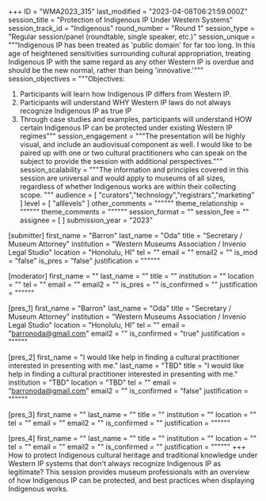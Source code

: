 +++
ID = "WMA2023_315"
last_modified = "2023-04-08T06:21:59.000Z"
session_title = "Protection of Indigenous IP Under Western Systems"
session_track_id = "Indigenous"
round_number = "Round 1"
session_type = "Regular session/panel (roundtable, single speaker, etc.)"
session_unique = """Indigenous IP has been treated as 'public domain' for far too long.  In this age of heightened sensitivities surrounding cultural appropriation, treating Indigenous IP with the same regard as any other Western IP is overdue and should be the new normal, rather than being 'innovative.'"""
session_objectives = """Objectives:
1.  Participants will learn how Indigenous IP differs from Western IP.
2. Participants will understand WHY Western IP laws do not always recognize Indigenous IP as true IP
3. Through case studies and examples, participants will understand HOW certain Indigenous IP can be protected under existing Western IP regimes"""
session_engagement = """The presentation will be highly visual, and include an audiovisual component as well.  I would like to be paired up with one or two cultural practitioners who can speak on the subject to provide the session with additional perspectives."""
session_scalability = """The information and principles covered in this session are universal and would apply to museums of all sizes, regardless of whether Indigenous works are within their collecting scope.
"""
audience = [ "curators","technology","registrars","marketing" ]
level = [ "alllevels" ]
other_comments = """"""
theme_relationship = """"""
theme_comments = """"""
session_format = ""
session_fee = ""
assignee = [  ]
submission_year = "2023"

[submitter]
first_name = "Barron"
last_name = "Oda"
title = "Secretary / Museum Attorney"
institution = "Western Museums Association / Invenio Legal Studio"
location = "Honolulu, HI"
tel = ""
email = ""
email2 = ""
is_mod = "false"
is_pres = "false"
justification = """"""

[moderator]
first_name = ""
last_name = ""
title = ""
institution = ""
location = ""
tel = ""
email = ""
email2 = ""
is_pres = ""
is_confirmed = ""
justification = """"""

[pres_1]
first_name = "Barron"
last_name = "Oda"
title = "Secretary / Museum Attorney"
institution = "Western Museums Association / Invenio Legal Studio"
location = "Honolulu, HI"
tel = ""
email = "barronoda@gmail.com"
email2 = ""
is_confirmed = "true"
justification = """"""

[pres_2]
first_name = "I would like help in finding a cultural practitioner interested in presenting with me."
last_name = "TBD"
title = "I would like help in finding a cultural practitioner interested in presenting with me."
institution = "TBD"
location = "TBD"
tel = ""
email = "barronoda@gmail.com"
email2 = ""
is_confirmed = "false"
justification = """"""

[pres_3]
first_name = ""
last_name = ""
title = ""
institution = ""
location = ""
tel = ""
email = ""
email2 = ""
is_confirmed = ""
justification = """"""

[pres_4]
first_name = ""
last_name = ""
title = ""
institution = ""
location = ""
tel = ""
email = ""
email2 = ""
is_confirmed = ""
justification = """"""
+++
How to protect Indigenous cultural heritage and traditional knowledge under Western IP systems that don't always recognize Indigenous IP as legitimate?  This session provides museum professionals with an overview of how Indigenous IP can be protected, and best practices when displaying Indigenous works.
